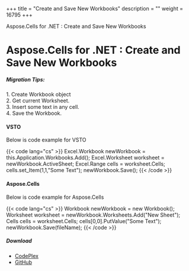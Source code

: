 +++
title = "Create and Save New Workbooks" 
description = "" 
weight = 16795 
+++

Aspose.Cells for .NET : Create and Save New Workbooks  

# Aspose.Cells for .NET : Create and Save New Workbooks


##### Migration Tips:

1\. Create Workbook object  
2\. Get current Worksheet.  
3\. Insert some text in any cell.  
4\. Save the Workbook.

#### VSTO

Below is code example for VSTO

{{< code lang="cs" >}}
 Excel.Workbook newWorkbook = this.Application.Workbooks.Add();
 Excel.Worksheet worksheet = newWorkbook.ActiveSheet;
 Excel.Range cells = worksheet.Cells;
 cells.set_Item(1,1,"Some Text");
 newWorkbook.Save();
{{< /code >}}

#### Aspose.Cells

Below is code example for Aspose.Cells

{{< code lang="cs" >}}
 Workbook newWorkbook = new Workbook();
 Worksheet worksheet = newWorkbook.Worksheets.Add("New Sheet");
 Cells cells = worksheet.Cells;
 cells[0,0].PutValue("Some Text");
 newWorkbook.Save(fileName);
{{< /code >}}

##### Download

*   [CodePlex](https://asposevsto.codeplex.com/downloads/get/1459765)
*   [GitHub](https://github.com/asposemarketplace/Aspose_for_VSTO/releases/download/Aspose.Cells1.1/Create_SaveNewWorkbooks.Aspose.Cells.zip)

